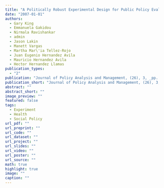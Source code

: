 ```yaml
---
title: "A Politically Robust Experimental Design for Public Policy Evaluation, with Application to the Mexican Universal Health Insurance Program"
date: "2007-01-01"
authors:
  - Gary King
  - Emmanuela Gakidou
  - Nirmala Ravishankar
  - admin
  - Jason Lakin
  - Manett Vargas
  - Martha Mar\'ia Tellez-Rojo
  - Juan Eugenio Hernandez Avila
  - Mauricio Hernandez Avila
  - Hector Hernandez Llamas
publication_types:
  - "2"
publication: "Journal of Policy Analysis and Management, (26), 3, _pp. 479--509_"
publication_short: "Journal of Policy Analysis and Management, (26), 3, _pp. 479--509_"
abstract: ""
abstract_short: ""
image_preview: ""
featured: false
tags:
  - Experiment
  - Health
  - Social Policy
url_pdf: ""
url_preprint: ""
url_code: ""
url_dataset: ""
url_project: ""
url_slides: ""
url_video: ""
url_poster: ""
url_source: ""
math: true
highlight: true
image: ""
caption: ""
---
```

